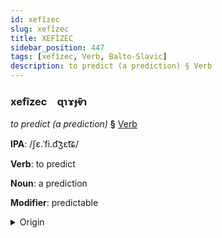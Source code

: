 ```yaml
---
id: xefîzec
slug: xefîzec
title: XEFÎZEC
sidebar_position: 447
tags: [xefîzec, Verb, Balto-Slavic]
description: to predict (a prediction) § Verb
---
```


### xefîzec&emsp;<span kind="abugida">ɋɿɤɟⱴ̄ɿ</span>

*to predict (a prediction)* **§** [Verb](../../tags/Verb)

**IPA**: /ʃɛ.ˈfi.d͡ʒɛt͡ɕ/

**Verb**: to predict

**Noun**: a prediction

**Modifier**: predictable

<details>
    <summary>Origin</summary>
    Polish przewidzieć /pʂɛˈvi.d͡ʑɛt͡ɕ/<br/>
    <em>Balto-Slavic Language Family</em>
</details>